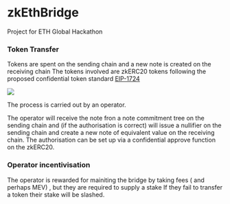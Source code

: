 # zkEthBridge
Project for ETH Global Hackathon


### Token Transfer 

Tokens are spent on the sending chain and a new note is created on the receiving chain
The tokens involved are zkERC20 tokens following the proposed confidential token standard  [EIP-1724](https://github.com/ethereum/EIPs/issues/1724) 



![](https://imgur.com/3a9Yta4)

The process is carried out by an operator.

The operator will receive the note fron a note commitment tree on the sending chain and (if the authorisation is correct) will issue a nullifier on the sending chain and create a new note of equivalent value on the receiving chain.
The authorisation can be set up via a confidential approve function on the zkERC20. 


### Operator incentivisation

The operator is rewarded for mainiting the bridge by taking fees ( and perhaps MEV) 
, but they are required to supply a stake 
If they fail to transfer a token  their stake will be slashed.


